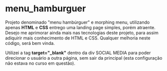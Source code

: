 # menu_hamburguer
Projeto denominado "menu hambúrguer" e morphing menu, utilizando apenas <strong>HTML</strong> e <strong>CSS</strong> entrego uma landing page simples, porém atraente. Desejo me aprimorar ainda mais nas tecnologias deste projeto, para assim adiquirir mais conhecimento
de HTML e CSS. Qualquer melhoria neste código, será bem vinda. 

Utilizei a tag <strong>target="_blank"</strong> dentro da div SOCIAL MEDIA para poder direcionar o usuário a outra página, sem sair da principal (esta configuração não estava no curso em questão).
